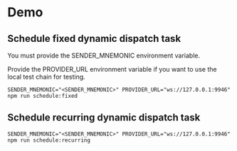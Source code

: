 # Demo 

## Schedule fixed dynamic dispatch task

You must provide the SENDER_MNEMONIC environment variable.

Provide the PROVIDER_URL environment variable if you want to use the local test chain for testing.

```
SENDER_MNEMONIC="<SENDER_MNEMONIC>" PROVIDER_URL="ws://127.0.0.1:9946" npm run schedule:fixed
```


## Schedule recurring dynamic dispatch task

```
SENDER_MNEMONIC="<SENDER_MNEMONIC>" PROVIDER_URL="ws://127.0.0.1:9946" npm run schedule:recurring
```

